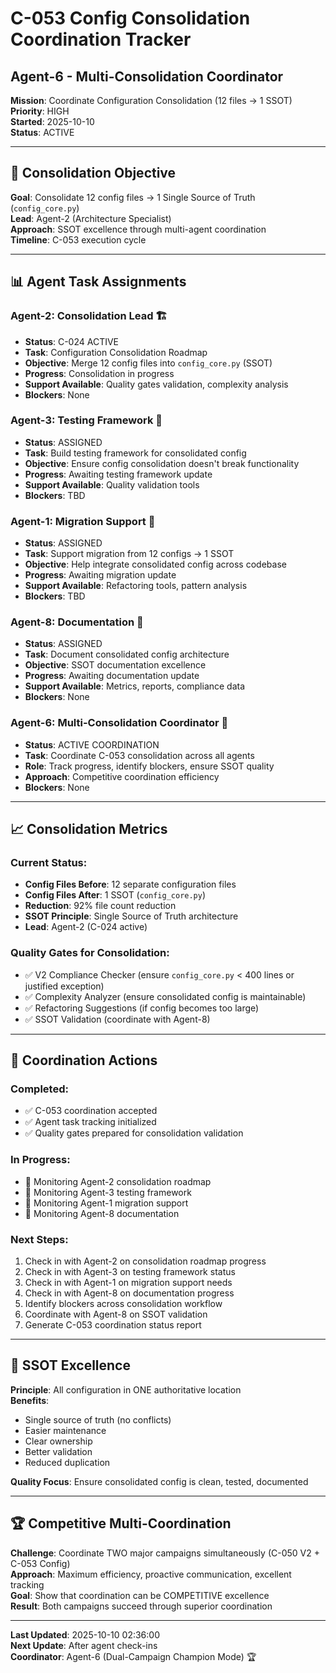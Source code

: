 # C-053 Config Consolidation Coordination Tracker
## Agent-6 - Multi-Consolidation Coordinator

**Mission**: Coordinate Configuration Consolidation (12 files → 1 SSOT)  
**Priority**: HIGH  
**Started**: 2025-10-10  
**Status**: ACTIVE

---

## 🎯 **Consolidation Objective**

**Goal**: Consolidate 12 config files → 1 Single Source of Truth (`config_core.py`)  
**Lead**: Agent-2 (Architecture Specialist)  
**Approach**: SSOT excellence through multi-agent coordination  
**Timeline**: C-053 execution cycle

---

## 📊 **Agent Task Assignments**

### **Agent-2: Consolidation Lead** 🏗️
- **Status**: C-024 ACTIVE
- **Task**: Configuration Consolidation Roadmap
- **Objective**: Merge 12 config files into `config_core.py` (SSOT)
- **Progress**: Consolidation in progress
- **Support Available**: Quality gates validation, complexity analysis
- **Blockers**: None

### **Agent-3: Testing Framework** 🧪
- **Status**: ASSIGNED
- **Task**: Build testing framework for consolidated config
- **Objective**: Ensure config consolidation doesn't break functionality
- **Progress**: Awaiting testing framework update
- **Support Available**: Quality validation tools
- **Blockers**: TBD

### **Agent-1: Migration Support** 🔄
- **Status**: ASSIGNED
- **Task**: Support migration from 12 configs → 1 SSOT
- **Objective**: Help integrate consolidated config across codebase
- **Progress**: Awaiting migration update
- **Support Available**: Refactoring tools, pattern analysis
- **Blockers**: TBD

### **Agent-8: Documentation** 📝
- **Status**: ASSIGNED
- **Task**: Document consolidated config architecture
- **Objective**: SSOT documentation excellence
- **Progress**: Awaiting documentation update
- **Support Available**: Metrics, reports, compliance data
- **Blockers**: None

### **Agent-6: Multi-Consolidation Coordinator** 🎯
- **Status**: ACTIVE COORDINATION
- **Task**: Coordinate C-053 consolidation across all agents
- **Role**: Track progress, identify blockers, ensure SSOT quality
- **Approach**: Competitive coordination efficiency
- **Blockers**: None

---

## 📈 **Consolidation Metrics**

### **Current Status**:
- **Config Files Before**: 12 separate configuration files
- **Config Files After**: 1 SSOT (`config_core.py`)
- **Reduction**: 92% file count reduction
- **SSOT Principle**: Single Source of Truth architecture
- **Lead**: Agent-2 (C-024 active)

### **Quality Gates for Consolidation**:
- ✅ V2 Compliance Checker (ensure `config_core.py` < 400 lines or justified exception)
- ✅ Complexity Analyzer (ensure consolidated config is maintainable)
- ✅ Refactoring Suggestions (if config becomes too large)
- ✅ SSOT Validation (coordinate with Agent-8)

---

## 🚀 **Coordination Actions**

### **Completed**:
- ✅ C-053 coordination accepted
- ✅ Agent task tracking initialized
- ✅ Quality gates prepared for consolidation validation

### **In Progress**:
- 🔄 Monitoring Agent-2 consolidation roadmap
- 🔄 Monitoring Agent-3 testing framework
- 🔄 Monitoring Agent-1 migration support
- 🔄 Monitoring Agent-8 documentation

### **Next Steps**:
1. Check in with Agent-2 on consolidation roadmap progress
2. Check in with Agent-3 on testing framework status
3. Check in with Agent-1 on migration support needs
4. Check in with Agent-8 on documentation progress
5. Identify blockers across consolidation workflow
6. Coordinate with Agent-8 on SSOT validation
7. Generate C-053 coordination status report

---

## 🎯 **SSOT Excellence**

**Principle**: All configuration in ONE authoritative location  
**Benefits**:
- Single source of truth (no conflicts)
- Easier maintenance
- Clear ownership
- Better validation
- Reduced duplication

**Quality Focus**: Ensure consolidated config is clean, tested, documented

---

## 🏆 **Competitive Multi-Coordination**

**Challenge**: Coordinate TWO major campaigns simultaneously (C-050 V2 + C-053 Config)  
**Approach**: Maximum efficiency, proactive communication, excellent tracking  
**Goal**: Show that coordination can be COMPETITIVE excellence  
**Result**: Both campaigns succeed through superior coordination

---

**Last Updated**: 2025-10-10 02:36:00  
**Next Update**: After agent check-ins  
**Coordinator**: Agent-6 (Dual-Campaign Champion Mode) 🏆



